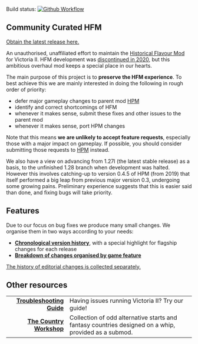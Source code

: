 Build status:
[![Github Workflow][github-workflow-badge]][github-workflow-dashboard]

[github-workflow-badge]:
    https://github.com/moretrim/ccHFM/actions/workflows/ci-on-push.yaml/badge.svg
[github-workflow-dashboard]:
    https://github.com/moretrim/ccHFM/actions/workflows/ci-on-push.yaml
    "Github Workflows"

Community Curated HFM
---------------------

[Obtain the latest release here.][RELEASE]

[RELEASE]: https://github.com/moretrim/ccHFM/releases/tag/v1.0.0

An unauthorised, unaffiliated effort to maintain the [Historical Flavour Mod][HFM] for Victoria II.
HFM development was [discontinued in 2020][discontinued], but this ambitious overhaul mod keeps a
special place in our hearts.

[HFM]: https://github.com/SighPie/HFM
[discontinued]: https://www.reddit.com/r/paradoxplaza/comments/ins40a/hfm_historical_flavour_mod_unfinished_dev_files/

The main purpose of this project is to **preserve the HFM experience**. To best achieve this we are
mainly interested in doing the following in rough order of priority:

- defer major gameplay changes to parent mod [HPM]
- identify and correct shortcomings of HFM
- whenever it makes sense, submit these fixes and other issues to the parent mod
- whenever it makes sense, port HPM changes

[HPM]: https://github.com/arkhometha/Historical-Project-Mod

Note that this means **we are unlikely to accept feature requests**, especially those with a major
impact on gameplay. If possible, you should consider submitting those requests to [HPM] instead.

We also have a view on advancing from 1.27I (the latest stable release) as a basis, to the
unfinished 1.28 branch when development was halted. However this involves catching-up to version
0.4.5 of HPM (from 2019) that itself performed a big leap from previous major version 0.3,
undergoing some growing pains. Preliminary experience suggests that this is easier said than done,
and fixing bugs will take priority.

Features
--------

Due to our focus on bug fixes we produce many small changes. We organise them in two ways according
to your needs:

 * [**Chronological version history**][changelog], with a special highlight for flagship changes for
   each release
 * [**Breakdown of changes organised by game feature**][features]

[The history of editorial changes is collected separately.][editorial]

[features]:  Features.markdown
[changelog]: CHANGELOG.markdown
[editorial]: Editorial.markdown

Other resources
---------------

|  |  |
|-:|:-|
**[Troubleshooting Guide][]** | Having issues running Victoria II? Try our guide!
**[The Country Workshop][]** | Collection of odd alternative starts and fantasy countries designed on a whip, provided as a submod.

[Troubleshooting Guide]: https://github.com/moretrim/victoria2-troubleshooting
[The Country Workshop]: https://github.com/moretrim/country-workshop
